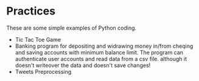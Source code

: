 # Practices
These are some simple examples of Python coding. 
- Tic Tac Toe Game
- Banking program for depositing and widrawing money in/from cheqing and saving accounts with minimum balance limit. The program can authenticate user accounts and read data from a csv file. although it doesn't writeover the data and doesn't save changes!
- Tweets Preprocessing 
